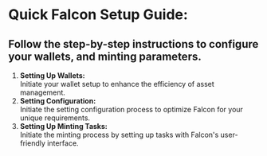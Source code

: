 # Quick Falcon Setup Guide:

## Follow the step-by-step instructions to configure your wallets,  and minting parameters.

1. **Setting Up Wallets:** \
   Initiate your wallet setup to enhance the efficiency of asset management.
2. **Setting Configuration:** \
   Initiate the setting configuration process to optimize Falcon for your unique requirements.
3. **Setting Up Minting Tasks:** \
   Initiate the minting process by setting up tasks with Falcon's user-friendly interface.

